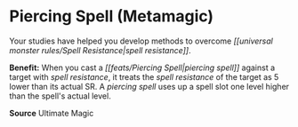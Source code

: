 ﻿---
cssclass: [feats]

---
# Piercing Spell (Metamagic)

Your studies have helped you develop methods to overcome _[[universal monster rules/Spell Resistance|spell resistance]]_.

**Benefit:** When you cast a _[[feats/Piercing Spell|piercing spell]]_ against a target with _spell resistance_, it treats the _spell resistance_ of the target as 5 lower than its actual SR. A _piercing spell_ uses up a spell slot one level higher than the spell's actual level.

**Source** Ultimate Magic